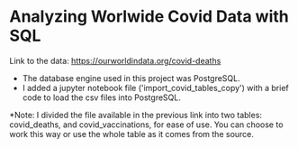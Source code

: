 # Analyzing Worlwide Covid Data with SQL

Link to the data: https://ourworldindata.org/covid-deaths

- The database engine used in this project was PostgreSQL.
- I added a jupyter notebook file ('import_covid_tables_copy') with a brief code to load the csv files into PostgreSQL.

*Note: I divided the file available in the previous link into two tables: covid_deaths, and covid_vaccinations, for ease of use. You can choose to work this way or use the whole table as it comes from the source. 
    
